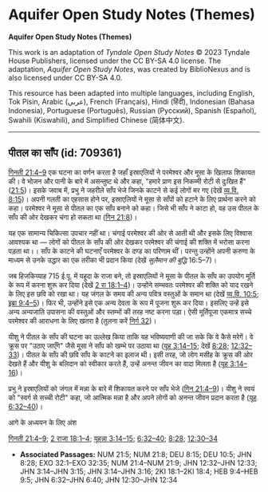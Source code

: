 # Aquifer Open Study Notes (Themes)

**Aquifer Open Study Notes (Themes)**

This work is an adaptation of *Tyndale Open Study Notes* © 2023 Tyndale House Publishers, licensed under the CC BY\-SA 4\.0 license. The adaptation, *Aquifer Open Study Notes*, was created by BiblioNexus and is also licensed under CC BY\-SA 4\.0\.

This resource has been adapted into multiple languages, including English, Tok Pisin, Arabic (عربي), French (Français), Hindi (हिंदी), Indonesian (Bahasa Indonesia), Portuguese (Português), Russian (Русский), Spanish (Español), Swahili (Kiswahili), and Simplified Chinese (简体中文).



--------------------------------

## पीतल का साँप (id: 709361)

[गिनती 21:4–9](https://ref.ly/Num21:4-Num21:9) एक घटना का वर्णन करता है जहाँ इस्राएलियों ने परमेश्वर और मूसा के खिलाफ शिकायत की। वे भोजन और पानी के बारे में असन्तुष्ट थे और कहा, "हमारे प्राण इस निकम्मी रोटी से दुःखित हैं" ([21:5](https://ref.ly/Num21:5))। इसके जवाब में, प्रभु ने जहरीले साँप भेजे जिनके काटने से कई लोगों मर गए (देखें [व्य.वि. 8:15](https://ref.ly/Deut8:15))। अपनी गलती का एहसास होने पर, इस्राएलियों ने मूसा से साँपों को हटाने के लिए प्रार्थना करने को कहा। परमेश्वर ने मूसा से पीतल का एक साँप बनाने को कहा। जिसे भी साँप ने काटा हो, वह उस पीतल के साँप की ओर देखकर चंगा हो सकता था ([गिन 21:8](https://ref.ly/Num21:8))।

यह एक सामान्य चिकित्सा उपचार नहीं था। चंगाई परमेश्वर की ओर से आती थी और इसके लिए विश्वास आवश्यक था — लोगों को पीतल के साँप की ओर देखकर परमेश्वर की चंगाई की शक्ति में भरोसा करना पड़ता था।। साँप के काटने की घटनाएँ परमेश्वर के दण्ड का परिणाम थीं। परन्तु उन्होंने अपनी करुणा के माध्यम से उनके उद्धार का एक तरीका भी प्रदान किया (देखें *सुलैमान की बुद्धि* 16:5–7\)।

जब हिजकिय्याह 715 ई.पू. में यहूदा के राजा बने, तो इस्राएलियों ने मूसा के पीतल के साँप का उपयोग मूर्ति के रूप में करना शुरू कर दिया (देखें [2 रा 18:1–4](https://ref.ly/2Kgs18:1-2Kgs18:4))। उन्होंने सम्भवतः परमेश्वर की शक्ति को याद रखने के लिए इस छवि को रखा था। यह जंगल के समय की अन्य पवित्र वस्तुओं के समान था (देखें [व्य.वि. 10:5](https://ref.ly/Deut10:5); [इब्रा 9:4–5](https://ref.ly/Heb9:4-Heb9:5))। फिर भी, उन्होंने इसे एक अन्य देवता के रूप में पूजना शुरू कर दिया। इसलिए उन्हें इसे अन्य अन्यजाति उपासना की वस्तुओं और स्तम्भों की तरह नष्ट करना पड़ा। ऐसी मूर्तिपूजा एकमात्र सच्चे परमेश्वर की आराधना के लिए खतरा है (तुलना करें [निर्ग 32](https://ref.ly/Exod32:1-Exod32:35))।

यीशु ने पीतल के साँप की घटना का उल्लेख किया ताकि यह भविष्यवाणी की जा सके कि वे कैसे मरेगें। वे क्रूस पर "उठाए जाएँगे" जैसे मूसा ने साँप को खम्भे पर उठाया था ([यूह 3:14–15](https://ref.ly/John3:14-John3:15); देखें [8:28](https://ref.ly/John8:28); [12:32–33](https://ref.ly/John12:32-John12:33))। पीतल के साँप की छवि साँप के काटने का इलाज थी। इसी तरह, जो लोग मसीह के क्रूस की ओर देखते हैं और यीशु के बलिदान को स्वीकार करते हैं, उन्हें अनन्त जीवन का वादा मिलता है ([यूह 3:14–16](https://ref.ly/John3:14-John3:16))।

प्रभु ने इस्राएलियों को जंगल में मन्ना के बारे में शिकायत करने पर साँप भेजे ([गिन 21:4–9](https://ref.ly/Num21:4-Num21:9))। यीशु ने स्वयं को "स्वर्ग से सच्ची रोटी" कहा, जो आत्मिक मन्ना है और अपने लोगों को अनन्त जीवन प्रदान करता है ([यूह 6:32–40](https://ref.ly/John6:32-John6:40))।

आगे के अध्ययन के लिए अंश

[गिनती 21:4–9](https://ref.ly/Num21:4-Num21:9); [2 राजा 18:1–4](https://ref.ly/2Kgs18:1-2Kgs18:4); [यूहन्ना 3:14–15](https://ref.ly/John3:14-John3:15); [6:32–40](https://ref.ly/John6:32-John6:40); [8:28](https://ref.ly/John8:28); [12:30–34](https://ref.ly/John12:30-John12:34)

* **Associated Passages:** NUM 21:5; NUM 21:8; DEU 8:15; DEU 10:5; JHN 8:28; EXO 32:1–EXO 32:35; NUM 21:4–NUM 21:9; JHN 12:32–JHN 12:33; JHN 3:14–JHN 3:15; JHN 3:14–JHN 3:16; 2KI 18:1–2KI 18:4; HEB 9:4–HEB 9:5; JHN 6:32–JHN 6:40; JHN 12:30–JHN 12:34

